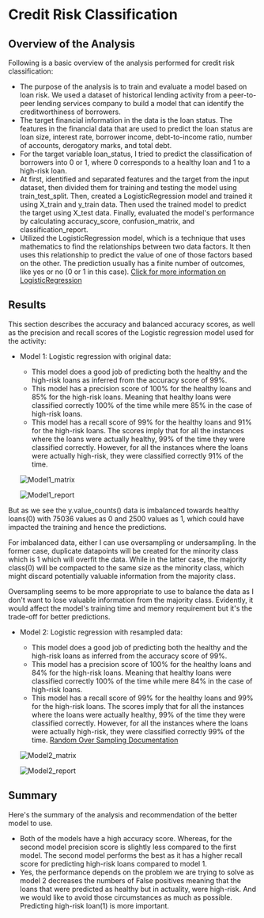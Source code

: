 # Credit Risk Classification

## Overview of the Analysis

Following is a basic overview of the analysis performed for credit risk classification:

* The purpose of the analysis is to train and evaluate a model based on loan risk. We used a dataset of historical lending activity from a peer-to-peer lending services company to build a model that can identify the creditworthiness of borrowers.
* The target financial information in the data is the loan status. The features in the financial data that are used to predict the loan status are loan size, interest rate, borrower income, debt-to-income ratio, number of accounts, derogatory marks, and total debt.
* For the target variable loan_status, I tried to predict the classification of borrowers into 0 or 1, where 0 corresponds to a healthy loan and 1 to a high-risk loan.  
* At first, identified and separated features and the target from the input dataset, then divided them for training and testing the model using train_test_split. Then, created a LogisticRegression model and trained it using X_train and y_train data. Then used the trained model to predict the target using X_test data. Finally, evaluated the model's performance by calculating accuracy_score, confusion_matrix, and classification_report.
* Utilized the LogisticRegression model, which is a technique that uses mathematics to find the relationships between two data factors. It then uses this relationship to predict the value of one of those factors based on the other. The prediction usually has a finite number of outcomes, like yes or no (0 or 1 in this case).
[Click for more information on LogisticRegression](https://aws.amazon.com/what-is/logistic-regression/#:~:text=Logistic%20regression%20is%20a%20data,outcomes%2C%20like%20yes%20or%20no.)

## Results

This section describes the accuracy and balanced accuracy scores, as well as the precision and recall scores of the Logistic regression model used for the activity:

* Model 1: Logistic regression with original data:
    * This model does a good job of predicting both the healthy and the high-risk loans as inferred from the accuracy score of 99%.
    * This model has a precision score of 100% for the healthy loans and 85% for the high-risk loans. Meaning that healthy loans were classified correctly 100% of the time while mere 85% in the case of high-risk loans.
    * This model has a recall score of 99% for the healthy loans and 91% for the high-risk loans. The scores imply that for all the instances where the loans were actually healthy, 99% of the time they were classified correctly. However, for all the instances where the loans were actually high-risk, they were classified correctly 91% of the time.
      
     ![Model1_matrix](https://github.com/s0uravk/credit-risk-classification/assets/144293972/d295e989-8dbe-4336-ab22-fbeebc4a4b42)

     ![Model1_report](https://github.com/s0uravk/credit-risk-classification/assets/144293972/a9a99a65-499f-4579-b802-3a622162418b)
  
But as we see the y.value_counts() data is imbalanced towards healthy loans(0) with 75036 values as 0 and 2500 values as 1, which could have impacted the training and hence the predictions.

For imbalanced data, either I can use oversampling or undersampling. In the former case, duplicate datapoints will be created for the minority class which is 1 which will overfit the data. While in the latter case, the majority class(0) will be compacted to the same size as the minority class, which might discard potentially valuable information from the majority class.

Oversampling seems to be more appropriate to use to balance the data as I don't want to lose valuable information from the majority class. Evidently, it would affect the model's training time and memory requirement but it's the trade-off for better predictions.

* Model 2: Logistic regression with resampled data:
    * This model does a good job of predicting both the healthy and the high-risk loans as inferred from the accuracy score of 99%.
    * This model has a precision score of 100% for the healthy loans and 84% for the high-risk loans. Meaning that healthy loans were classified correctly 100% of the time while mere 84% in the case of high-risk loans.
    * This model has a recall score of 99% for the healthy loans and 99% for the high-risk loans. The scores imply that for all the instances where the loans were actually healthy, 99% of the time they were classified correctly. However, for all the instances where the loans were actually high-risk, they were classified correctly 99% of the time.
      [Random Over Sampling Documentation](https://imbalanced-learn.org/stable/over_sampling.html)

     ![Model2_matrix](https://github.com/s0uravk/credit-risk-classification/assets/144293972/a0ac897a-a3de-4657-9e97-0eb2f21472ec)

     ![Model2_report](https://github.com/s0uravk/credit-risk-classification/assets/144293972/eeb893ff-6c2e-442e-a4a7-20525efbba90)


## Summary
Here's the summary of the analysis and recommendation of the better model to use.

* Both of the models have a high accuracy score. Whereas, for the second model precision score is slightly less compared to the first model. The second model performs the best as it has a higher recall score for predicting high-risk loans compared to model 1.
* Yes, the performance depends on the problem we are trying to solve as model 2 decreases the numbers of False positives meaning that the loans that were predicted as healthy but in actuality, were high-risk. And we would like to avoid those circumstances as much as possible. Predicting high-risk loan(1) is more important.
